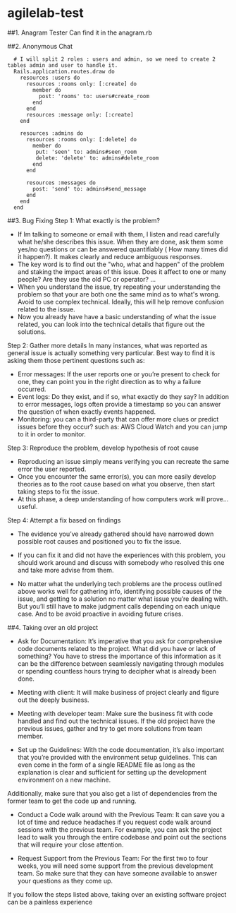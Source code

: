 # agilelab-test

##1. Anagram Tester
Can find it in the anagram.rb

##2. Anonymous Chat
```
  # I will split 2 roles : users and admin, so we need to create 2 tables admin and user to handle it.
  Rails.application.routes.draw do
    resources :users do
      resources :rooms only: [:create] do
        member do
          post: 'rooms' to: users#create_room
        end
      end
      resources :message only: [:create]
    end

    resources :admins do
      resources :rooms only: [:delete] do
        member do
         put: 'seen' to: admins#seen_room
         delete: 'delete' to: admins#delete_room
        end
      end

      resources :messages do
        post: 'send' to: admins#send_message
      end
    end
  end
```

##3. Bug Fixing
  Step 1: What exactly is the problem?
- If Im talking to someone or email with them, I listen and read carefully what he/she describes this issue. When they are done, ask them some yes/no questions or can be answered quantifiably ( How many times did it happen?). It makes clearly and reduce ambiguous responses.
- The key word is to find out the "who, what and happen" of the problem and staking the impact areas of this issue. Does it affect to one or many people? Are they use the old PC or operator? ...
- When you understand the issue, try repeating your understanding the problem so that your are both one the same mind as to what's wrong. Avoid to use complex technical. Ideally, this will help remove confusion related to the issue.
- Now you already have have a basic understanding of what the issue related, you can look into the technical details that figure out the solutions.

 Step 2: Gather more details
 In many instances, what was reported as general issue is actually something very particular. Best way to find it is asking them those pertinent questions such as:
- Error messages: If the user reports one or you’re present to check for one, they can point you in the right direction as to why a failure occurred.
- Event logs: Do they exist, and if so, what exactly do they say? In addition to error messages, logs often provide a timestamp so you can answer the question of when exactly events happened.
- Monitoring: you can a third-party that can offer more clues or predict issues before they occur? such as: AWS Cloud Watch and you can jump to it in order to monitor.

Step 3: Reproduce the problem, develop hypothesis of root cause
-  Reproducing an issue simply means verifying you can recreate the same error the user reported.
- Once you encounter the same error(s), you can more easily develop theories as to the root cause based on what you observe, then start taking steps to fix the issue.
- At this phase, a deep understanding of how computers work will prove… useful. 

Step 4: Attempt a fix based on findings
- The evidence you’ve already gathered should have narrowed down possible root causes and positioned you to fix the issue.
- If you can fix it and did not have the experiences with this problem, you should work around and discuss with somebody who resolved this one and take more advise from them.

- No matter what the underlying tech problems are the process outlined above works well for gathering info, identifying possible causes of the issue, and getting to a solution no matter what issue you’re dealing with. But you’ll still have to make judgment calls depending on each unique case. And to be avoid proactive in avoiding future crises.

##4. Taking over an old project

- Ask for Documentation: It’s imperative that you ask for comprehensive code documents related to the project. What did you have or lack of something? You have to stress the importance of this information as it can be the difference between seamlessly navigating through modules or spending countless hours trying to decipher what is already been done.

- Meeting with client: It will make business of project clearly and figure out the deeply business.

- Meeting with developer team: Make sure the business fit with code handled and find out the technical issues. If the old project have the previous issues, gather and try to get more solutions from team member.

- Set up the Guidelines: With the code documentation, it’s also important that you’re provided with the environment setup guidelines. This can even come in the form of a single README file as long as the explanation is clear and sufficient for setting up the development environment on a new machine.

Additionally, make sure that you also get a list of dependencies from the former team to get the code up and running.

- Conduct a Code walk around with the Previous Team: It can save you a lot of time and reduce headaches if you request code walk around sessions with the previous team. For example, you can ask the project lead to walk you through the entire codebase and point out the sections that will require your close attention.


- Request Support from the Previous Team: For the first two to four weeks, you will need some support from the previous development team. So make sure that they can have someone available to answer your questions as they come up.

If you follow the steps listed above, taking over an existing software project can be a painless experience


